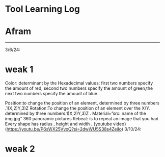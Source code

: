 # Tool Learning Log

# Afram

---

3/6/24:
# weak 1
Color: determinant by the Hexadecimal values: first two numbers specify the amount of red, second two numbers specify the amount of green,the next two numbers specify the amount of blue.

Position:to change the position of an element, determined by three numbers .1)X,2)Y,3)Z
Rotation:To change the position of an element over the X/Y. determined by three numbers.1)X,2)Y,3)Z .
Material=”src: name of the img.jpg”
360 panoramic pictures
Rebeat: is to repeat an image that you had.
Every shape has radius , height and width .
{youtube video}(https://youtu.be/P6sWX25VvxQ?si=2dwWU5S38s4ZeiIo)
3/10/24:
# weak 2


<!--
* Links you used today (websites, videos, etc)
* Things you tried, progress you made, etc
* Challenges, a-ha moments, etc
* Questions you still have
* What you're going to try next
-->
